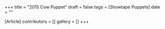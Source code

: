 +++
title = "2015 Cow Puppet"
draft = false
tags = [Showtape Puppets]
date = ""

[Article]
contributors = []
gallery = []
+++